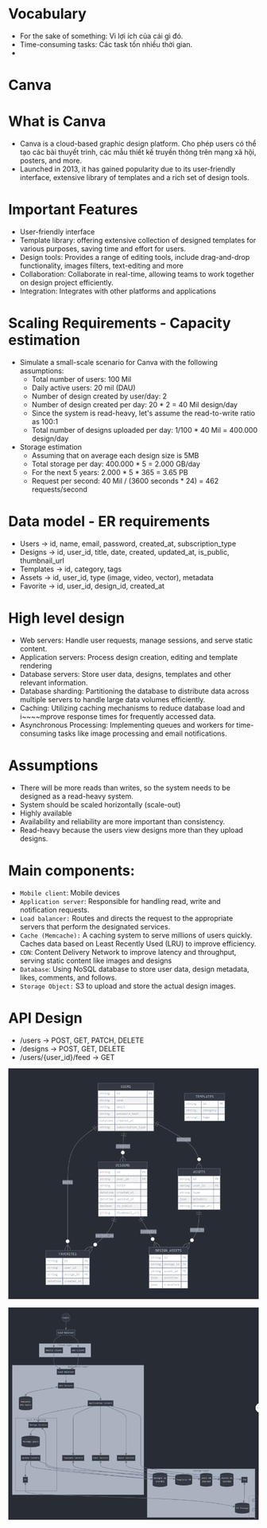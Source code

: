 # Vocabulary
- For the sake of something: Vì lợi ích của cái gì đó.
- Time-consuming tasks: Các task tốn nhiều thời gian.
- 
# Canva
# What is Canva
- Canva is a cloud-based graphic design platform. Cho phép users có thể tạo các bài thuyết trình, các mẫu thiết kế truyền thông trên mạng xã hội, posters, and more.
- Launched in 2013, it has gained popularity due to its user-friendly interface, extensive library of templates and a rich set of design tools.
# Important Features
- User-friendly interface
- Template library: offering extensive collection of designed templates for various purposes, saving time and effort for users.
- Design tools: Provides a range of editing tools, include drag-and-drop functionality, images filters, text-editing and more
- Collaboration: Collaborate in real-time, allowing teams to work together on design project efficiently.
- Integration: Integrates with other platforms and applications
# Scaling Requirements - Capacity estimation
- Simulate a small-scale scenario for Canva with the following assumptions:
    + Total number of users: 100 Mil
    + Daily active users: 20 mil (DAU)
    + Number of design created by user/day: 2
    + Number of design created per day: 20 * 2 = 40 Mil design/day
    + Since the system is read-heavy, let's assume the read-to-write ratio as 100:1 
    + Total number of designs uploaded per day: 1/100 * 40 Mil = 400.000 design/day
- Storage estimation
  + Assuming that on average each design size is 5MB 
  + Total storage per day: 400.000 * 5 = 2.000 GB/day
  + For the next 5 years: 2.000 * 5 * 365 = 3.65 PB
  + Request per second: 40 Mil / (3600 seconds * 24) = 462 requests/second
# Data model - ER requirements 
  + Users -> id, name, email, password, created_at, subscription_type
  + Designs -> id, user_id, title, date, created, updated_at, is_public, thumbnail_url
  + Templates -> id, category, tags
  + Assets -> id, user_id, type (image, video, vector), metadata
  + Favorite -> id, user_id, design_id, created_at

# High level design
  + Web servers: Handle user requests, manage sessions, and serve static content.
  + Application servers: Process design creation, editing and template rendering
  + Database servers: Store user data, designs, templates and other relevant information.
  + Database sharding: Partitioning the database to distribute data across multiple servers to handle large data volumes efficiently. 
  + Caching: Utilizing caching mechanisms to reduce database load and i~~~~mprove response times for frequently accessed data.
  + Asynchronous Processing: Implementing queues and workers for time-consuming tasks like image processing and email notifications.
# Assumptions
  + There will be more reads than writes, so the system needs to be designed as a read-heavy system.
  + System should be scaled horizontally (scale-out)
  + Highly available
  + Availability and reliability are more important than consistency.
  + Read-heavy because the users view designs more than they upload designs.
# Main components:
  + `Mobile client`: Mobile devices
  + `Application server`: Responsible for handling read, write and notification requests. 
  + `Load balancer:` Routes and directs the request to the appropriate servers that perform the designated services.
  + `Cache (Memcache):` A caching system to serve millions of users quickly. Caches data based on Least Recently Used (LRU) to improve efficiency.
  + `CDN`: Content Delivery Network to improve latency and throughput, serving static content like images and designs
  + `Database`: Using NoSQL database to store user data, design metadata, likes, comments, and follows.
  + `Storage Object:` S3 to upload and store the actual design images.
# API Design
  + /users -> POST, GET, PATCH, DELETE
  + /designs -> POST, GET, DELETE
  + /users/{user_id}/feed -> GET 

![img.png](img.png)

![img_1.png](img_1.png)